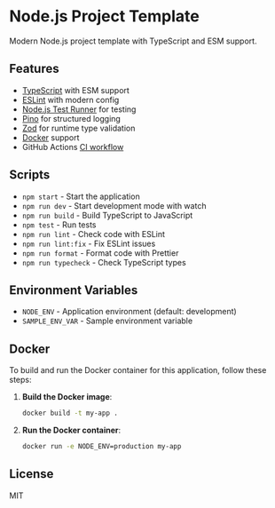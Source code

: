 # Node.js Project Template

Modern Node.js project template with TypeScript and ESM support.

## Features

- [TypeScript](https://www.typescriptlang.org/) with ESM support
- [ESLint](https://eslint.org/) with modern config
- [Node.js Test Runner](https://nodejs.org/api/test.html) for testing
- [Pino](https://getpino.io/) for structured logging
- [Zod](https://zod.dev/) for runtime type validation
- [Docker](./Dockerfile) support
- GitHub Actions [CI workflow](.github/workflows/default.yml)

## Scripts

- `npm start` - Start the application
- `npm run dev` - Start development mode with watch
- `npm run build` - Build TypeScript to JavaScript
- `npm test` - Run tests
- `npm run lint` - Check code with ESLint
- `npm run lint:fix` - Fix ESLint issues
- `npm run format` - Format code with Prettier
- `npm run typecheck` - Check TypeScript types

## Environment Variables

- `NODE_ENV` - Application environment (default: development)
- `SAMPLE_ENV_VAR` - Sample environment variable

## Docker

To build and run the Docker container for this application, follow these steps:

1. **Build the Docker image**:

   ```bash
   docker build -t my-app .
   ```

2. **Run the Docker container**:
   ```bash
   docker run -e NODE_ENV=production my-app
   ```

## License

MIT
